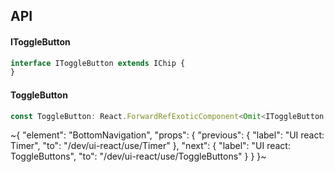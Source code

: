 

## API

#### IToggleButton

```ts
interface IToggleButton extends IChip {
}
```

#### ToggleButton

```ts
const ToggleButton: React.ForwardRefExoticComponent<Omit<IToggleButton, "ref"> & React.RefAttributes<unknown>>;
```


~{
  "element": "BottomNavigation",
  "props": {
    "previous": {
      "label": "UI react: Timer",
      "to": "/dev/ui-react/use/Timer"
    },
    "next": {
      "label": "UI react: ToggleButtons",
      "to": "/dev/ui-react/use/ToggleButtons"
    }
  }
}~
